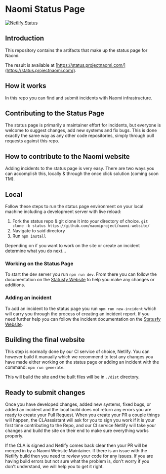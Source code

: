 # Naomi Status Page

[![Netlify Status](https://api.netlify.com/api/v1/badges/ac423f5e-bd34-4ca4-adb9-a6f764ea0e73/deploy-status)](https://app.netlify.com/sites/projectnaomi/deploys)

## Introduction

This repository contains the artifacts that make up the status page for Naomi.

The result is available at [https://status.projectnaomi.com/](https://status.projectnaomi.com/).

## How it works

In this repo you can find and submit incidents with Naomi infrastructure.

## Contributing to the Status Page

The status page is primarily a maintainer effort for incidents, but everyone is welcome to suggest changes, add new systems and fix bugs.
This is done exactly the same way as any other code repositories, simply through pull requests against this repo.

## How to contribute to the Naomi website

Adding incidents to the status page is very easy. There are two ways you can accomplish this, locally & through the once click solution (coming soon TM).

## Local

Follow these steps to run the status page environment on your local machine including a development server with live reload:

1. Fork the status repo & git clone it into your directory of choice. `git clone -b status https://github.com/naomiproject/naomi-website/`
2. Navigate to said directory
3. Run `npm install`

Depending on if you want to work on the site or create an incident determine what you do next...

### Working on the Status Page

To start the dev server you run `npm run dev`. From there you can follow the documentation on the [Statusfy Website](https://docs.statusfy.co/guide/) to help you make any changes or additions.

### Adding an incident

To add an incident to the status page you run `npm run new-incident` which will carry you through the process of creating an incident report. If you need further help you can follow the incident documentation on the [Statusfy Website](https://docs.statusfy.co/guide/incidents/).

## Building the final website

This step is normally done by our CI service of choice, Netlify.
You can however build it manually which we recommend to test any changes you have made either working on the status page or adding an incident with the command: `npm run generate`.

This will build the site and the built files will be in `./dist` directory.

## Ready to submit changes

Once you have developed changes, added new systems, fixed bugs, or added an incident and the local build does not return any errors you are ready to create your Pull Request. When you create your PR a couple things will happen, the CLAassistant will ask for you to sign you work if it is your first time contributing to the Repo, and our CI service Netlify will take your changes and build the site on their end to make sure everything works properly.

If the CLA is signed and Netlify comes back clear then your PR will be merged in by a Naomi Website Maintainer. If there is an issue with the Netlify build then you need to review your code for any issues. If you are having build errors but not sure what the problem is, don't worry if you don't understand, we will help you to get it right.

